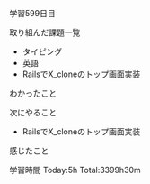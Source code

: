学習599日目

取り組んだ課題一覧

- タイピング
- 英語
- RailsでX_cloneのトップ画面実装

わかったこと

次にやること

- RailsでX_cloneのトップ画面実装


感じたこと

学習時間 Today:5h Total:3399h30m